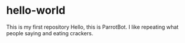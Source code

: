 # hello-world
This is my first repository
Hello, this is ParrotBot. I like repeating what people saying and eating crackers.
